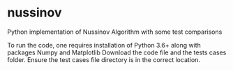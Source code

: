 # nussinov
Python implementation of Nussinov Algorithm with some test comparisons

To run the code, one requires installation of Python 3.6+ along with packages Numpy and Matplotlib
Download the code file and the tests cases folder. Ensure the test cases file directory is in the correct location. 

